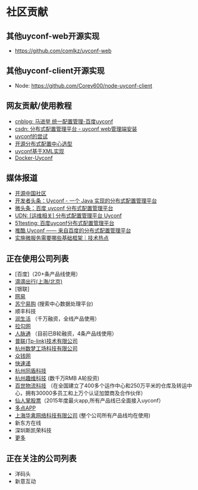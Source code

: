 社区贡献
=======

## 其他uyconf-web开源实现

- https://github.com/comlkz/uyconf-web

## 其他uyconf-client开源实现

- Node: https://github.com/Corey600/node-uyconf-client

## 网友贡献/使用教程

- [cnblog: 马进举 统一配置管理-百度uyconf ](http://www.cnblogs.com/majinju/p/4502246.html)
- [csdn: 分布式配置管理平台 - uyconf web管理端安装](http://blog.csdn.net/zhu_tianwei/article/details/49512751)
- [uyconf的尝试](http://mysrc.sinaapp.com/view_note/?id=573)
- [开源分布式配置中心选型](http://vernonzheng.com/2015/02/09/%E5%BC%80%E6%BA%90%E5%88%86%E5%B8%83%E5%BC%8F%E9%85%8D%E7%BD%AE%E4%B8%AD%E5%BF%83%E9%80%89%E5%9E%8B/)
- [uyconf基于XML实现](http://blog.csdn.net/hyg1683116633/article/details/47339187)
- [Docker-Uyconf](http://git.oschina.net/gongxusheng/docker-uyconf)

## 媒体报道

- [开源中国社区](http://www.oschina.net/p/uyconf)
- [开发者头条：Uyconf - 一个 Java 实现的分布式配置管理平台](http://toutiao.io/posts/ljg97)
- [微头条：百度 uyconf 分布式配置管理平台](http://www.wtoutiao.com/p/d1dvfL.html)
- [UDN: [运维相关] 分布式配置管理平台 Uyconf](http://udn.yyuap.com/thread-32595-1-1.html)
- [51testing: 百度uyconf分布式配置管理平台](http://www.51testing.com/html/74/n-2459674-3.html)
- [推酷 Uyconf —— 来自百度的分布式配置管理平台](http://www.tuicool.com/articles/QniqQn7)
- [实施微服务需要哪些基础框架｜技术热点 ](http://mp.weixin.qq.com/s?__biz=MjM5MDE0Mjc4MA==&mid=400645575&idx=1&sn=da55d75db55117046c520de88dde1123&3rd=MzA3MDU4NTYzMw==&scene=6#rd)

## 正在使用公司列表

- [百度]（20+条产品线使用）
- [滴滴出行(上海/北京)](http://www.xiaojukeji.com/)
- [银联]
- [网易](http://www.163.com/)
- [苏宁易购](http://www.suning.com) (搜索中心数据处理平台)
- 顺丰科技
- [润生活](http://www.szzjcs.com/) （千万融资，全线产品使用）
- [拉勾网](http://www.lagou.com/) 
- [人脉通](http://renmaitong.com/) （目前已B轮融资，4条产品线使用）
- [普联(Tp-link)技术有限公司](http://www.tp-link.com.cn/)
- [杭州数梦工场科技有限公司](http://www.dtdream.com)
- [众钱网](http://17money.com)
- [快速递](http://www.ksudi.com) 
- [杭州同盾科技](https://www.tongdun.cn/)
- [杭州趣维科技](http://www.xiaoying.tv/) (数千万RMB A轮投资)
- [百世物流科技](http://www.800best.com/) （在全国建立了400多个运作中心和250万平米的仓库及转运中心，拥有30000多员工和上万个认证加盟商及合作伙伴）
- [仙人掌股票](http://www.icaikee.com/)（2015年度最火app,所有产品线已全面接入uyconf）
- [多点APP](http://www.dmall.com/)
- [上海华禽网络科技有限公司](www.huaqinwang.com) (整个公司所有产品线均在使用)
- 新东方在线
- 深圳斯凯荣科技
- [更多](https://github.com/knightliao/uyconf/issues/18)

## 正在关注的公司列表

- 洋码头
- 新意互动









